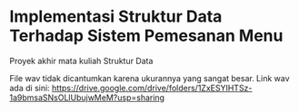 # Implementasi Struktur Data Terhadap Sistem Pemesanan Menu

Proyek akhir mata kuliah Struktur Data

File wav tidak dicantumkan karena ukurannya yang sangat besar. 
Link wav ada di sini: https://drive.google.com/drive/folders/1ZxESYIHTSz-1a9bmsaSNsOLlUbujwMeM?usp=sharing
